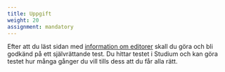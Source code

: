 ```yaml
---
title: Uppgift
weight: 20
assignment: mandatory
---
```


Efter att du läst sidan med [information om editorer](../introduction) skall du
göra och bli godkänd på ett självrättande test. Du hittar testet i Studium och
kan göra testet hur många gånger du vill tills dess att du får alla rätt.

